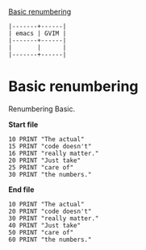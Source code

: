[to solve]:https://www.vimgolf.com/challenges/54595b13128576000257a3c1

[Basic renumbering][to solve]

```
|-------+------|
| emacs | GVIM |
|-------+------|
|       |      |
|-------+------|
```

# Basic renumbering

Renumbering Basic.

**Start file**

```
10 PRINT "The actual"
15 PRINT "code doesn't"
16 PRINT "really matter."
20 PRINT "Just take"
25 PRINT "care of"
30 PRINT "the numbers."
```

**End file**

```
10 PRINT "The actual"
20 PRINT "code doesn't"
30 PRINT "really matter."
40 PRINT "Just take"
50 PRINT "care of"
60 PRINT "the numbers."
```